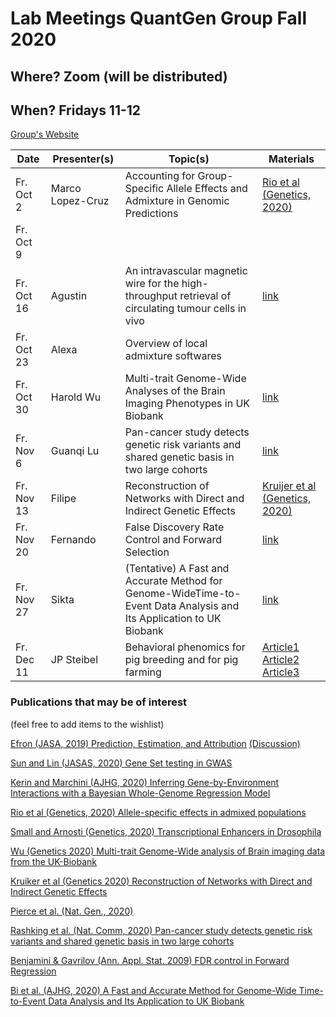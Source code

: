 
# Lab Meetings QuantGen Group Fall 2020

## Where? Zoom (will be distributed)

## When? Fridays 11-12

[Group's Website](http://quantgen.github.io/)

| Date           | Presenter(s)     |  Topic(s)        |  Materials    |
| -------------  | ---------------- | ---------------- | ------------- |
|Fr. Oct 2| Marco Lopez-Cruz | Accounting for Group-Specific Allele Effects and Admixture in Genomic Predictions | [Rio et al (Genetics, 2020)](https://www.genetics.org/content/216/1/27)|
|Fr. Oct 9| | ||
|Fr. Oct 16| Agustin | An intravascular magnetic wire for the high-throughput retrieval of circulating tumour cells in vivo | [link](https://www.nature.com/articles/s41551-018-0257-3)|
|Fr. Oct 23| Alexa | Overview of local admixture softwares |
|Fr. Oct 30| Harold Wu | Multi-trait Genome-Wide Analyses of the Brain Imaging Phenotypes in UK Biobank | [link](https://search-proquest-com.proxy2.cl.msu.edu/docview/2435552496?pq-origsite=summon) |
|Fr. Nov 6|  Guanqi Lu| Pan-cancer study detects genetic risk variants and shared genetic basis in two large cohorts | [link](https://www.nature.com/articles/s41467-020-18246-6)|
|Fr. Nov 13|  Filipe | Reconstruction of Networks with Direct and Indirect Genetic Effects |[Kruijer et al (Genetics, 2020)](https://www.genetics.org/content/214/4/781)|
|Fr. Nov 20| Fernando | False Discovery Rate Control and Forward Selection | [link](https://projecteuclid.org/download/pdfview_1/euclid.aoas/1239888367) |
|Fr. Nov 27| Sikta | (Tentative) A Fast and Accurate Method for Genome-WideTime-to-Event Data Analysis and Its Application to UK Biobank | [link](https://www.sciencedirect.com/science/article/pii/S0002929720301919)|
|Fr. Dec 11| JP Steibel | Behavioral phenomics for pig breeding and for pig farming | [Article1](https://academic.oup.com/jas/article/97/9/3658/5543141?casa_token=j5n4SPebejgAAAAA:iL1iNiylyxxGNExGRgrjLI8V9PocdUtPy0aehFBhFdH_zxh8xLpoTRJAPANUcwARN1p5cj9IwlXL) [Article2](https://www.sciencedirect.com/science/article/pii/S0168169919308385?casa_token=zg_BJUIkRtgAAAAA:tOXosaZuZDF0AcdBMSd8s7cJ4fQmHA4VOqhu2r-O9qP_sj5wt17P6TxDYWPLdQ1PM3hkzxgcnA) [Article3](https://www.sciencedirect.com/science/article/pii/S0168169920316343?casa_token=4YXdK7ubAiAAAAAA:PdXe8fGAzDcgMeh4P-OqpwSjzgtISo_ozvgjs9wJxF6MIg-lovR1eRBXdGD-dKM-T8jAkWOmgw)|

### Publications that may be of interest
(feel free to add items to the wishlist)

[Efron (JASA, 2019) Prediction, Estimation, and Attribution](https://amstat.tandfonline.com/doi/abs/10.1080/01621459.2020.1762613?journalCode=uasa20) [(Discussion)](https://www.tandfonline.com/doi/abs/10.1080/01621459.2020.1762617)

[Sun and Lin (JASAS, 2020) Gene Set testing in GWAS](https://www.tandfonline.com/doi/full/10.1080/01621459.2019.1660170)

[Kerin and Marchini (AJHG, 2020) Inferring Gene-by-Environment Interactions with a Bayesian Whole-Genome Regression Model ](https://www.sciencedirect.com/science/article/pii/S0002929720302779)

[Rio et al (Genetics, 2020) Allele-specific effects in admixed populations](https://www.genetics.org/content/216/1/27)

[Small and Arnosti (Genetics, 2020) Transcriptional Enhancers in Drosophila](https://www.genetics.org/content/216/1/1)

[Wu (Genetics 2020) Multi-trait Genome-Wide analysis of Brain imaging data from the UK-Biobank](https://www.genetics.org/content/215/4/947)

[Kruiker et al (Genetics 2020) Reconstruction of Networks with Direct and Indirect Genetic Effects](https://www.genetics.org/content/214/4/781)

[Pierce et al. (Nat. Gen., 2020)](https://www.nature.com/articles/s41531-020-00125-y)

[Rashking et al. (Nat. Comm, 2020) Pan-cancer study detects genetic risk variants and shared genetic basis in two large cohorts](https://www.nature.com/articles/s41467-020-18246-6)

[Benjamini & Gavrilov (Ann. Appl. Stat. 2009) FDR control in Forward Regression](https://projecteuclid.org/euclid.aoas/1239888367)

[Bi et al. (AJHG, 2020) A Fast and Accurate Method for Genome-Wide Time-to-Event Data Analysis and Its Application to UK Biobank](https://www.sciencedirect.com/science/article/abs/pii/S0002929720301919)
